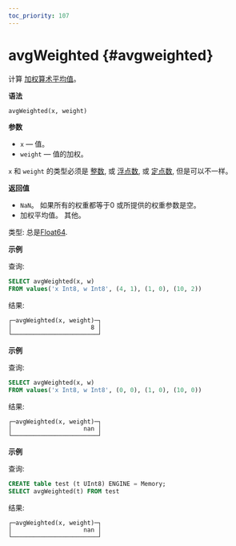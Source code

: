 ```yaml
---
toc_priority: 107
---
```


# avgWeighted {#avgweighted}


计算 [加权算术平均值](https://en.wikipedia.org/wiki/Weighted_arithmetic_mean)。

**语法**

``` sql
avgWeighted(x, weight)
```

**参数**

-   `x` — 值。 
-   `weight` — 值的加权。 

`x` 和 `weight` 的类型必须是
[整数](../../../sql-reference/data-types/int-uint.md), 或
[浮点数](../../../sql-reference/data-types/float.md), 或
[定点数](../../../sql-reference/data-types/decimal.md),
但是可以不一样。

**返回值**

-   `NaN`。 如果所有的权重都等于0 或所提供的权重参数是空。
-   加权平均值。 其他。

类型: 总是[Float64](../../../sql-reference/data-types/float.md).

**示例**

查询:

``` sql
SELECT avgWeighted(x, w)
FROM values('x Int8, w Int8', (4, 1), (1, 0), (10, 2))
```

结果:

``` text
┌─avgWeighted(x, weight)─┐
│                      8 │
└────────────────────────┘
```


**示例**

查询:

``` sql
SELECT avgWeighted(x, w)
FROM values('x Int8, w Int8', (0, 0), (1, 0), (10, 0))
```

结果:

``` text
┌─avgWeighted(x, weight)─┐
│                    nan │
└────────────────────────┘
```

**示例**

查询:

``` sql
CREATE table test (t UInt8) ENGINE = Memory;
SELECT avgWeighted(t) FROM test
```

结果:

``` text
┌─avgWeighted(x, weight)─┐
│                    nan │
└────────────────────────┘
```
